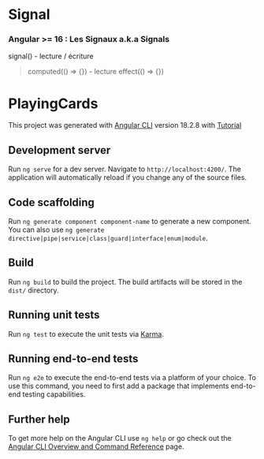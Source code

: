 # Signal
### Angular >= 16 : Les Signaux a.k.a Signals

 signal()
    - lecture / écriture
> computed(() => {})
    - lecture
> effect(() => {})


# PlayingCards

This project was generated with [Angular CLI](https://github.com/angular/angular) version 18.2.8 with [Tutorial](https://www.youtube.com/watch?v=U71TQN68QGU)

## Development server

Run `ng serve` for a dev server. Navigate to `http://localhost:4200/`. The application will automatically reload if you change any of the source files.

## Code scaffolding

Run `ng generate component component-name` to generate a new component. You can also use `ng generate directive|pipe|service|class|guard|interface|enum|module`.

## Build

Run `ng build` to build the project. The build artifacts will be stored in the `dist/` directory.

## Running unit tests

Run `ng test` to execute the unit tests via [Karma](https://karma-runner.github.io).

## Running end-to-end tests

Run `ng e2e` to execute the end-to-end tests via a platform of your choice. To use this command, you need to first add a package that implements end-to-end testing capabilities.

## Further help

To get more help on the Angular CLI use `ng help` or go check out the [Angular CLI Overview and Command Reference](https://angular.dev/tools/cli) page.
